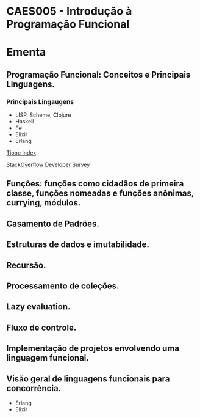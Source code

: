 # CAES005 - Introdução à Programação Funcional

# Ementa

## Programação Funcional: Conceitos e Principais Linguagens. 

### Principais Lingaugens

- LISP, Scheme, Clojure
- Haskell
- F# 
- Elixir 
- Erlang

[Tiobe Index](https://www.tiobe.com/tiobe-index/)

[StackOverflow Developer Survey](https://insights.stackoverflow.com/survey/2019)


## Funções: funções como cidadãos de primeira classe, funções nomeadas e funções anônimas, currying, módulos. 

## Casamento de Padrões. 

## Estruturas de dados e imutabilidade. 

## Recursão. 

## Processamento de coleções. 

## Lazy evaluation. 

## Fluxo de controle. 

## Implementação de projetos envolvendo uma linguagem funcional. 

## Visão geral de linguagens funcionais para concorrência. 

- Erlang
- Elixir

